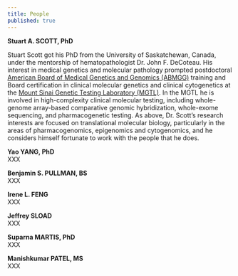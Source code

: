 ```yaml
---
title: People
published: true
---
```


**Stuart A. SCOTT, PhD**  

Stuart Scott got his PhD from the University of Saskatchewan, Canada, under the mentorship of hematopathologist Dr. John F. DeCoteau.  His interest in medical genetics and molecular pathology prompted postdoctoral [American Board of Medical Genetics and Genomics (ABMGG)](http://www.abmgg.org/) training and Board certification in clinical molecular genetics and clinical cytogenetics at the [Mount Sinai Genetic Testing Laboratory (MGTL)](http://icahn.mssm.edu/departments-and-institutes/genomics/genetic-testing).  In the MGTL he is involved in high-complexity clinical molecular testing, including whole-genome array-based comparative genomic hybridization, whole-exome sequencing, and pharmacogenetic testing.  As above, Dr. Scott’s research interests are focused on translational molecular biology, particularly in the areas of pharmacogenomics, epigenomics and cytogenomics, and he considers himself fortunate to work with the people that he does.  

**Yao YANG, PhD**  
XXX

**Benjamin S. PULLMAN, BS**  
XXX

**Irene L. FENG**  
XXX

**Jeffrey SLOAD**  
XXX

**Suparna MARTIS, PhD**  
XXX

**Manishkumar PATEL, MS**  
XXX